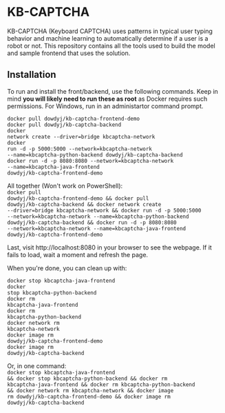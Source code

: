 # KB-CAPTCHA
KB-CAPTCHA (Keyboard CAPTCHA) uses patterns in typical user typing behavior and machine learning to automatically determine if a user is a robot or not.
This repository contains all the tools used to build the model and sample frontend that uses the solution.

## Installation
To run and install the front/backend, use the following commands. Keep in mind **you will likely need to run these as root** as Docker requires such permissions. For Windows, run in an administartor command prompt.  

<code>docker pull dowdyj/kb-captcha-frontend-demo</code><br>
<code>docker pull dowdyj/kb-captcha-backend</code><br>
<code>docker network create --driver=bridge kbcaptcha-network</code><br>
<code>docker run -d -p 5000:5000 --network=kbcaptcha-network --name=kbcaptcha-python-backend dowdyj/kb-captcha-backend</code><br>
<code>docker run -d -p 8080:8080 --network=kbcaptcha-network --name=kbcaptcha-java-frontend dowdyj/kb-captcha-frontend-demo</code><br>

All together (Won't work on PowerShell):<br>
<code>docker pull dowdyj/kb-captcha-frontend-demo && docker pull dowdyj/kb-captcha-backend && docker network create --driver=bridge kbcaptcha-network && docker run -d -p 5000:5000 --network=kbcaptcha-network --name=kbcaptcha-python-backend dowdyj/kb-captcha-backend && docker run -d -p 8080:8080 --network=kbcaptcha-network --name=kbcaptcha-java-frontend dowdyj/kb-captcha-frontend-demo</code><br>


Last, visit http://localhost:8080 in your browser to see the webpage. If it fails to load, wait a moment and refresh the page.


When you're done, you can clean up with:<br>


<code>docker stop kbcaptcha-java-frontend</code><br>
<code>docker stop kbcaptcha-python-backend</code><br>
<code>docker rm kbcaptcha-java-frontend</code><br>
<code>docker rm kbcaptcha-python-backend</code><br>
<code>docker network rm kbcaptcha-network</code><br>
<code>docker image rm dowdyj/kb-captcha-frontend-demo</code><br>
<code>docker image rm dowdyj/kb-captcha-backend</code><br>

Or, in one command:<br>
<code>docker stop kbcaptcha-java-frontend && docker stop kbcaptcha-python-backend && docker rm kbcaptcha-java-frontend && docker rm kbcaptcha-python-backend && docker network rm kbcaptcha-network && docker image rm dowdyj/kb-captcha-frontend-demo && docker image rm dowdyj/kb-captcha-backend</code><br>
